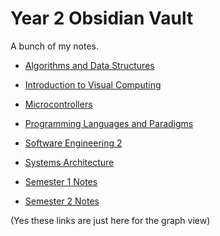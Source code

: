 # Year 2 Obsidian Vault

A bunch of my notes.

- [Algorithms and Data Structures](Algs%20and%20Data%20Structures%20Index.md)
- [Introduction to Visual Computing](Visual%20Computing%20Index.md)
- [Microcontrollers](Microcontrollers%20Index.md)
- [Programming Languages and Paradigms](ProgLangs%20and%20Paradigms%20Index.md)
- [Software Engineering 2](Software%20Engineering%202%20Index.md)
- [Systems Architecture](System%20Architecture%20Index.md)

- [Semester 1 Notes](Year%202%20Sem%201%20Index.md)
- [Semester 2 Notes](Year%202%20Sem%202%20Index.md)

(Yes these links are just here for the graph view)